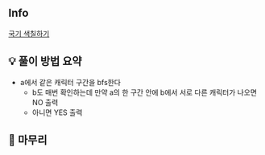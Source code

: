 ## Info
[국기 색칠하기](https://www.acmicpc.net/problem/30702)

## 💡 풀이 방법 요약

- a에서 같은 캐릭터 구간을 bfs한다
    - b도 매번 확인하는데 만약 a의 한 구간 안에 b에서 서로 다른 캐릭터가 나오면 NO 출력
    - 아니면 YES 출력

## 🙂 마무리

